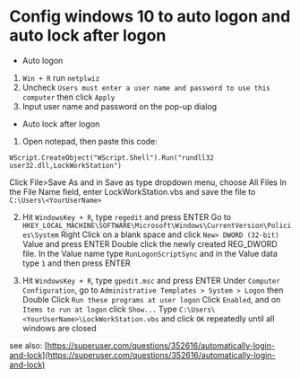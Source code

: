 # Config windows 10 to auto logon and auto lock after logon

- Auto logon

1. `Win + R` run `netplwiz`
2. Uncheck `Users must enter a user name and password to use this computer` then click `Apply`
3. Input user name and password on the pop-up dialog

- Auto lock after logon
1. Open notepad, then paste this code:
```vbs
WScript.CreateObject("WScript.Shell").Run("rundll32 user32.dll,LockWorkStation")
```
Click File>Save As and in Save as type dropdown menu, choose All Files
In the File Name field, enter LockWorkStation.vbs and save the file to `C:\Users\<YourUserName>`

2. Hit `WindowsKey + R`, type `regedit` and press ENTER
Go to `HKEY_LOCAL_MACHINE\SOFTWARE\Microsoft\Windows\CurrentVersion\Policies\System`
Right Click on a blank space and click `New> DWORD (32-bit)` Value and press ENTER
Double click the newly created REG_DWORD file.
In the Value name type `RunLogonScriptSync` and in the Value data type `1` and then press ENTER

3. Hit `WindowsKey + R`, type `gpedit.msc` and press ENTER
Under `Computer Configuration`,
go to  `Administrative Templates > System > Logon` then Double Click `Run these programs at user logon`
Click `Enabled`, and on `Items to run at logon` click `Show...`
Type `C:\Users\<YourUserName>\LockWorkStation.vbs` and click `OK` repeatedly until all windows are closed

see also: [https://superuser.com/questions/352616/automatically-login-and-lock](https://superuser.com/questions/352616/automatically-login-and-lock)
